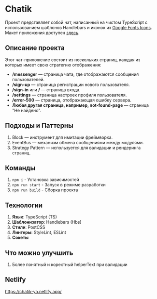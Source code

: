 # Chatik

Проект представляет собой чат, написанный на чистом TypeScript с использованием шаблонов Handlebars и иконок из [Google Fonts Icons](https://fonts.google.com/icons). Макет приложения доступен [здесь](https://www.figma.com/design/jF5fFFzgGOxQeB4CmKWTiE/Chat_external_link?node-id=0-1&p=f&t=MYYY87zCEEplAMAO-0).

## Описание проекта

Этот чат-приложение состоит из нескольких страниц, каждая из которых имеет свою стратегию отображения:

- **/messenger** — страница чата, где отображаются сообщения пользователей.
- **/sign-up** — страница регистрации нового пользователя.
- **/sign-in** или **/** — страница входа.
- **/settings** — страница настроек профиля пользователя.
- **/error-500** — страница, отображающая ошибку сервера.
- **Любая другая страница, например, not-found-page** — страница "Не найдено".

## Подходы и Паттерны
1. Block — инструмент для имитации фреймворка.
2. EventBus — механизм обмена сообщениями между модулями.
3. Strategy Pattern — используется для валидации и рендеринга страниц.

## Команды
1. `npm i` - Установка зависимостей
2. `npm run start` - Запуск в режиме разработки
3. `npm run build` - Сборка проекта

## Технологии
1. **Язык**: TypeScript (TS)
2. **Шаблонизатор**: Handlebars (Hbs)
3. **Стили**: PostCSS
4. **Линтеры**: StyleLint, ESLint
5. **Сокеты**

## Что можно улучшить
1. Более понятный и коректный helperText при валидации

## Netlify
https://chatik-ya.netlify.app/
